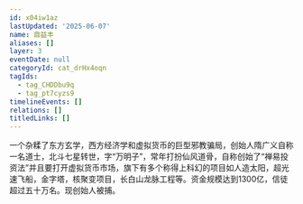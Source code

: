 ```yaml
---
id: x04iw1az
lastUpdated: '2025-06-07'
name: 鼎益丰
aliases: []
layer: 3
eventDate: null
categoryId: cat_drHx4oqn
tagIds:
  - tag_CHDDbu9q
  - tag_pt7cyzs9
timelineEvents: []
relations: []
titledLinks: []
---
```

一个杂糅了东方玄学，西方经济学和虚拟货币的巨型邪教骗局，创始人隋广义自称一名道士，北斗七星转世，字“万明子”，常年打扮仙风道骨，自称创始了“禅易投资法”并且要打开虚拟货币市场，旗下有多个称得上科幻的项目如人造太阳，超光速飞船，金字塔，核聚变项目，长白山龙脉工程等。资金规模达到1300亿，信徒超过五十万名。现创始人被捕。
